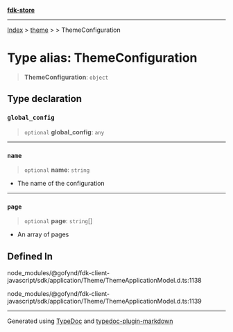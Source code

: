 [**fdk-store**](../../../README.md)
***

[Index](../../../API.md) > [theme](../../README.md) > [<internal>](../README.md) > ThemeConfiguration

# Type alias: ThemeConfiguration

> **ThemeConfiguration**: `object`

## Type declaration

### `global_config`

> `optional` **global\_config**: `any`

***

### `name`

> `optional` **name**: `string`

- The name of the configuration

***

### `page`

> `optional` **page**: `string`[]

- An array of pages

## Defined In

node\_modules/@gofynd/fdk-client-javascript/sdk/application/Theme/ThemeApplicationModel.d.ts:1138

node\_modules/@gofynd/fdk-client-javascript/sdk/application/Theme/ThemeApplicationModel.d.ts:1139

***
Generated using [TypeDoc](https://typedoc.org/) and [typedoc-plugin-markdown](https://www.npmjs.com/package/typedoc-plugin-markdown)
